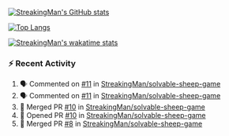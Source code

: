 [![StreakingMan's GitHub stats](https://streakingman-github-readme-stats.vercel.app/api?username=StreakingMan&show_icons=true)](https://github.com/anuraghazra/github-readme-stats)

[![Top Langs](https://streakingman-github-readme-stats.vercel.app/api/top-langs/?username=StreakingMan&layout=compact&langs_count=8)](https://github.com/anuraghazra/github-readme-stats)

[![StreakingMan's wakatime stats](https://streakingman-github-readme-stats.vercel.app/api/wakatime?username=StreakingMan&layout=compact&langs_count=8)](https://github.com/anuraghazra/github-readme-stats)

### :zap: Recent Activity

<!--START_SECTION:activity-->
1. 🗣 Commented on [#11](https://github.com/StreakingMan/solvable-sheep-game/issues/11) in [StreakingMan/solvable-sheep-game](https://github.com/StreakingMan/solvable-sheep-game)
2. 🗣 Commented on [#11](https://github.com/StreakingMan/solvable-sheep-game/issues/11) in [StreakingMan/solvable-sheep-game](https://github.com/StreakingMan/solvable-sheep-game)
3. 🎉 Merged PR [#10](https://github.com/StreakingMan/solvable-sheep-game/pull/10) in [StreakingMan/solvable-sheep-game](https://github.com/StreakingMan/solvable-sheep-game)
4. 💪 Opened PR [#10](https://github.com/StreakingMan/solvable-sheep-game/pull/10) in [StreakingMan/solvable-sheep-game](https://github.com/StreakingMan/solvable-sheep-game)
5. 🎉 Merged PR [#8](https://github.com/StreakingMan/solvable-sheep-game/pull/8) in [StreakingMan/solvable-sheep-game](https://github.com/StreakingMan/solvable-sheep-game)
<!--END_SECTION:activity-->


<!---
StreakingMan/StreakingMan is a ✨ special ✨ repository because its `README.md` (this file) appears on your GitHub profile.
You can click the Preview link to take a look at your changes.
--->


